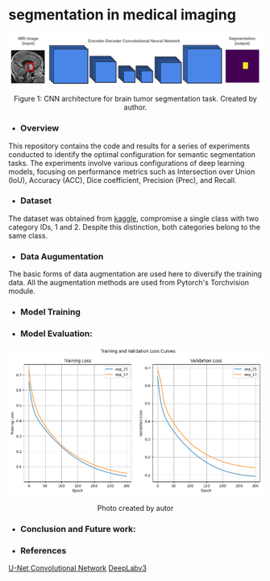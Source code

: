# segmentation in medical imaging

<div align="center">
    <img width="800" src="/Images/ec_cnn_mri.png" alt="Material Bread logo">
    <p style="text-align: center;">Figure 1: CNN architecture for brain tumor segmentation task. Created by author.</p>   
</div>

* ### Overview

This repository contains the code and results for a series of experiments conducted to identify the optimal configuration for semantic segmentation tasks. The experiments involve various configurations of deep learning models, focusing on performance metrics such as Intersection over Union (IoU), Accuracy (ACC), Dice coefficient, Precision (Prec), and Recall.

* ### Dataset

The dataset was obtained from [kaggle](https://www.kaggle.com/datasets/pkdarabi/brain-tumor-image-dataset-semantic-segmentation), compromise a single class with two category IDs, 1 and 2. Despite this distinction, both categories belong to the same class.

* ### Data Augumentation

The basic forms of data augmentation are used here to diversify the training data. All the augmentation methods are used from Pytorch's Torchvision module.

* ### Model Training
 
* ### Model Evaluation:
  
<div align="center">
    <img width="700" src="/Plots/Exp25.png" alt="Material Bread logo">
    <p style="text-align: center;">Photo created by autor</p> 
</div>

* ### Conclusion and Future work:
  


* ### References

[U-Net Convolutional Network](https://arxiv.org/pdf/1505.04597.pdf ) 
[DeepLabv3](https://arxiv.org/pdf/1706.05587) 

 



  




 

